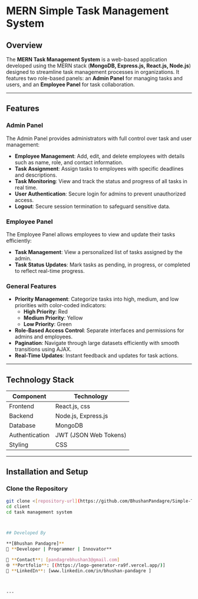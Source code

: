 
# MERN Simple Task Management System

## Overview
The **MERN Task Management System** is a web-based application developed using the MERN stack (**MongoDB, Express.js, React.js, Node.js**) designed to streamline task management processes in organizations. It features two role-based panels: an **Admin Panel** for managing tasks and users, and an **Employee Panel** for task collaboration.

---

## Features

### **Admin Panel**
The Admin Panel provides administrators with full control over task and user management:
- **Employee Management**: Add, edit, and delete employees with details such as name, role, and contact information.
- **Task Assignment**: Assign tasks to employees with specific deadlines and descriptions.
- **Task Monitoring**: View and track the status and progress of all tasks in real time.
- **User Authentication**: Secure login for admins to prevent unauthorized access.
- **Logout**: Secure session termination to safeguard sensitive data.

### **Employee Panel**
The Employee Panel allows employees to view and update their tasks efficiently:
- **Task Management**: View a personalized list of tasks assigned by the admin.
- **Task Status Updates**: Mark tasks as pending, in progress, or completed to reflect real-time progress.

### **General Features**
- **Priority Management**: Categorize tasks into high, medium, and low priorities with color-coded indicators:
  - **High Priority**: Red
  - **Medium Priority**: Yellow
  - **Low Priority**: Green
- **Role-Based Access Control**: Separate interfaces and permissions for admins and employees.
- **Pagination**: Navigate through large datasets efficiently with smooth transitions using AJAX.
- **Real-Time Updates**: Instant feedback and updates for task actions.

---

## Technology Stack

| Component      | Technology              |
|----------------|-------------------------|
| Frontend       | React.js, css     |
| Backend        | Node.js, Express.js     |
| Database       | MongoDB                 |
| Authentication | JWT (JSON Web Tokens)   |
| Styling        | CSS         |

---

## Installation and Setup

### Clone the Repository
```bash
git clone <[repository-url](https://github.com/BhushanPandagre/Simple-Task-Management-System.git)>
cd client
cd task management system



## Developed By

**[Bhushan Pandagre]**  
🚀 **Developer | Programmer | Innovator**  

📧 **Contact**: [pandagrebhushan3@gmail.com] 
🌐 **Portfolio**: [(https://logo-generator-ra9f.vercel.app/)]  
💼 **LinkedIn**: [www.linkedin.com/in/bhushan-pandagre ] 

 

---




